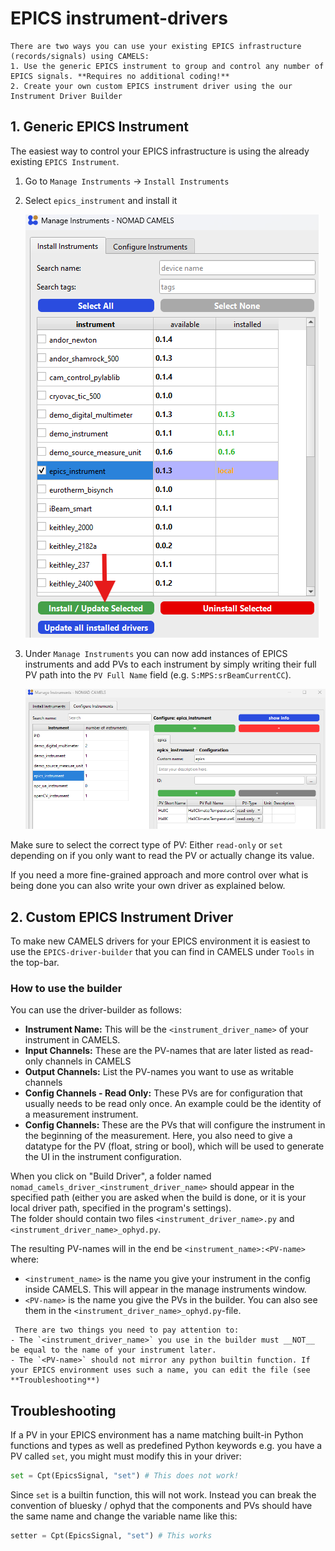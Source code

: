 # EPICS instrument-drivers
```{note}
There are two ways you can use your existing EPICS infrastructure (records/signals) using CAMELS:
1. Use the generic EPICS instrument to group and control any number of EPICS signals. **Requires no additional coding!**
2. Create your own custom EPICS instrument driver using the our Instrument Driver Builder
```

## 1. Generic EPICS Instrument

The easiest way to control your EPICS infrastructure is using the already existing `EPICS Instrument`.

1. Go to `Manage Instruments` -> `Install Instruments`
2. Select `epics_instrument` and install it

    ![Slected EPICS instrument and install button](../assets/image.png)
3. Under `Manage Instruments` you can now add instances of EPICS instruments and add PVs to each instrument by simply writing their full PV path into the `PV Full Name` field (e.g. `S:MPS:srBeamCurrentCC`).

    ![EPICS instrument with selected PVs](../assets/image-1.png)

Make sure to select the correct type of PV: Either `read-only` or `set` depending on if you only want to read the PV or actually change its value.

If you need a more fine-grained approach and more control over what is being done you can also write your own driver as explained below.

## 2. Custom EPICS Instrument Driver

To make new CAMELS drivers for your EPICS environment it is easiest to use the `EPICS-driver-builder` that you can find in CAMELS under `Tools` in the top-bar.

### How to use the builder

You can use the driver-builder as follows:

- __Instrument Name:__ This will be the `<instrument_driver_name>` of your instrument in CAMELS.
- __Input Channels:__ These are the PV-names that are later listed as read-only channels in CAMELS
- __Output Channels:__ List the PV-names you want to use as writable channels
- __Config Channels - Read Only:__ These PVs are for configuration that usually needs to be read only once. An example could be the identity of a measurement instrument.
- __Config Channels:__ These are the PVs that will configure the instrument in the beginning of the measurement. Here, you also need to give a datatype for the PV (float, string or bool), which will be used to generate the UI in the instrument configuration.

When you click on "Build Driver", a folder named `nomad_camels_driver_<instrument_driver_name>` should appear in the specified path (either you are asked when the build is done, or it is your local driver path, specified in the program's settings).  
The folder should contain two files `<instrument_driver_name>.py` and `<instrument_driver_name>_ophyd.py`.

The resulting PV-names will in the end be `<instrument_name>:<PV-name>` where:

- `<instrument_name>` is the name you give your instrument in the config inside CAMELS. This will appear in the manage instruments window.
- `<PV-name>` is the name you give the PVs in the builder. You can also see them in the `<instrument_driver_name>_ophyd.py`-file.

```{note}
 There are two things you need to pay attention to:
- The `<instrument_driver_name>` you use in the builder must __NOT__ be equal to the name of your instrument later.
- The `<PV-name>` should not mirror any python builtin function. If your EPICS environment uses such a name, you can edit the file (see **Troubleshooting**)
```

## Troubleshooting

If a PV in your EPICS environment has a name matching built-in Python functions and types as well as predefined Python keywords e.g. you have a PV  called `set`, you might must modify this in your driver:

```python
set = Cpt(EpicsSignal, "set") # This does not work!
```

Since `set` is a builtin function, this will not work. Instead you can break the convention of bluesky / ophyd that the components and PVs should have the same name and change the variable name like this:

```python
setter = Cpt(EpicsSignal, "set") # This works
```

